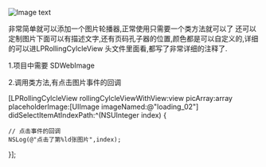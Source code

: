
![Image text](http://img1.ph.126.net/3X5JLZyWh15kWrC7NyBp4g==/6631292066073133948.gif)

非常简单就可以添加一个图片轮播器,正常使用只需要一个类方法就可以了
还可以定制图片下面可以有描述文字,还有页码孔子器的位置,颜色都是可以自定义的,详细的可以进LPRollingCylcleView 头文件里面看,都写了非常详细的注释了.

1.项目中需要 SDWebImage

2.调用类方法,有点击图片事件的回调

[LPRollingCylcleView rollingCylcleViewWithView:view picArray:array placeholderImage:[UIImage imageNamed:@"loading_02"] didSelectItemAtIndexPath:^(NSUInteger index) {

    // 点击事件的回调
    NSLog(@"点击了第%ld张图片",index);

}];
